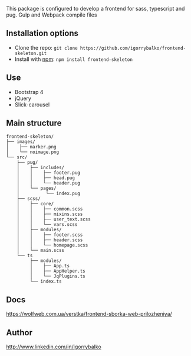 This package is configured to develop a frontend for sass, typescript and pug. Gulp and Webpack compile files
## Installation options
- Clone the repo: `git clone https://github.com/igorrybalko/frontend-skeleton.git`
- Install with [npm](https://www.npmjs.com/): `npm install frontend-skeleton`
## Use
- Bootstrap 4
- jQuery
- Slick-carousel
## Main structure
```
frontend-skeleton/
├── images/
│    ├── marker.png
│    └── noimage.png
└── src/
    ├── pug/
    │    ├── includes/
    │    │    ├── footer.pug
    │    │    ├── head.pug
    │    │    └── header.pug
    │    └── pages/
    │          └── index.pug
    ├── scss/
    │    ├── core/
    │    │    ├── common.scss
    │    │    ├── mixins.scss
    │    │    ├── user_text.scss
    │    │    └── vars.scss
    │    ├── modules/
    │    │    ├── footer.scss
    │    │    ├── header.scss
    │    │    └── homepage.scss
    │    └── main.scss
    └── ts
         ├── modules/
         │    ├── App.ts
         │    ├── AppHelper.ts
         │    └── JqPlugins.ts
         └── index.ts
```
## Docs
https://wolfweb.com.ua/verstka/frontend-sborka-web-prilozheniya/
## Author
http://www.linkedin.com/in/igorrybalko
